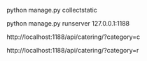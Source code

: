 

python manage.py collectstatic

 python manage.py runserver 127.0.0.1:1188

 http://localhost:1188/api/catering/?category=c

 http://localhost:1188/api/catering/?category=r